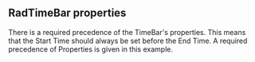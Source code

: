 ## RadTimeBar properties
There is a required precedence of the TimeBar's properties. This means that the Start Time should always be set before the End Time. A required precedence of Properties is given in this example.

[//]: <keywords: issnaptointervalenabled, minselectionrange, maxselectionrange, visibleperiodstart, visibleperiodend, intervalspans>